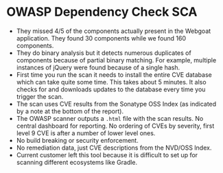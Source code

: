 # OWASP Dependency Check SCA

- They missed 4/5 of the components actually present in the Webgoat application. They found 30 components while we found 160 components.
- They do binary analysis but it detects numerous duplicates of components because of partial binary matching. For example, multiple instances of jQuery were found because of a single hash.
- First time you run the scan it needs to install the entire CVE database which can take quite some time. This takes about 5 minutes. It also checks for and downloads updates to the database every time you trigger the scan.
- The scan uses CVE results from the Sonatype OSS Index (as indicated by a note at the bottom of the report).
- The OWASP scanner outputs a `.html` file with the scan results. No central dashboard for reporting. No ordering of CVEs by severity, first level 9 CVE is after a number of lower level ones.
- No build breaking or security enforcement.
- No remediation data, just CVE descriptions from the NVD/OSS Index.
- Current customer left this tool because it is difficult to set up for scanning different ecosystems like Gradle.